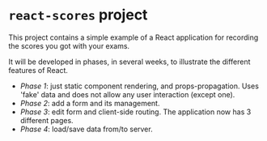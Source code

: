 # `react-scores` project

This project contains a simple example of a React application for recording the scores you got with your exams.

It will be developed in phases, in several weeks, to illustrate the different features of React.

* _Phase 1_: just static component rendering, and props-propagation. Uses 'fake' data and does not allow any user interaction (except one).
* _Phase 2_: add a form and its management.
* _Phase 3_: edit form and client-side routing. The application now has 3 different pages.
* _Phase 4_: load/save data from/to server.

